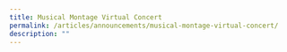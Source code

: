 ```yaml
---
title: Musical Montage Virtual Concert
permalink: /articles/announcements/musical-montage-virtual-concert/
description: ""
---
```

